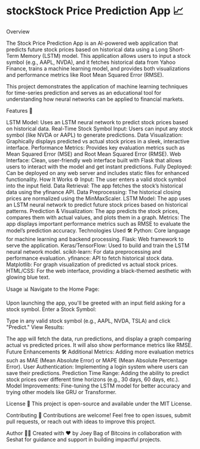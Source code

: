 # stockStock Price Prediction App 📈
Overview

The Stock Price Prediction App is an AI-powered web application that predicts future stock prices based on historical data using a Long Short-Term Memory (LSTM) model. This application allows users to input a stock symbol (e.g., AAPL, NVDA), and it fetches historical data from Yahoo Finance, trains a machine learning model, and provides both visualizations and performance metrics like Root Mean Squared Error (RMSE).

This project demonstrates the application of machine learning techniques for time-series prediction and serves as an educational tool for understanding how neural networks can be applied to financial markets.

Features 🚀

LSTM Model: Uses an LSTM neural network to predict stock prices based on historical data.
Real-Time Stock Symbol Input: Users can input any stock symbol (like NVDA or AAPL) to generate predictions.
Data Visualization: Graphically displays predicted vs actual stock prices in a sleek, interactive interface.
Performance Metrics: Provides key evaluation metrics such as Mean Squared Error (MSE) and Root Mean Squared Error (RMSE).
Web Interface: Clean, user-friendly web interface built with Flask that allows users to interact with the model and get instant predictions.
Fully Deployed: Can be deployed on any web server and includes static files for enhanced functionality.
How It Works ⚙️
Input: The user enters a valid stock symbol into the input field.
Data Retrieval: The app fetches the stock’s historical data using the yfinance API.
Data Preprocessing: The historical closing prices are normalized using the MinMaxScaler.
LSTM Model: The app uses an LSTM neural network to predict future stock prices based on historical patterns.
Prediction & Visualization: The app predicts the stock prices, compares them with actual values, and plots them in a graph.
Metrics: The app displays important performance metrics such as RMSE to evaluate the model’s prediction accuracy.
Technologies Used 🛠️
Python: Core language for machine learning and backend processing.
Flask: Web framework to serve the application.
Keras/TensorFlow: Used to build and train the LSTM neural network model.
scikit-learn: For data preprocessing and performance evaluation.
yfinance: API to fetch historical stock data.
Matplotlib: For graph visualization of predicted vs actual stock prices.
HTML/CSS: For the web interface, providing a black-themed aesthetic with glowing blue text.

Usage 📊
Navigate to the Home Page:

Upon launching the app, you'll be greeted with an input field asking for a stock symbol.
Enter a Stock Symbol:

Type in any valid stock symbol (e.g., AAPL, NVDA, TSLA) and click "Predict."
View Results:

The app will fetch the data, run predictions, and display a graph comparing actual vs predicted prices. It will also show performance metrics like RMSE.
Future Enhancements 🛠️
Additional Metrics: Adding more evaluation metrics such as MAE (Mean Absolute Error) or MAPE (Mean Absolute Percentage Error).
User Authentication: Implementing a login system where users can save their predictions.
Prediction Time Range: Adding the ability to predict stock prices over different time horizons (e.g., 30 days, 60 days, etc.).
Model Improvements: Fine-tuning the LSTM model for better accuracy and trying other models like GRU or Transformer.

License 📄
This project is open-source and available under the MIT License.

Contributing 🤝
Contributions are welcome! Feel free to open issues, submit pull requests, or reach out with ideas to improve this project.

Author 🧑‍💻
Created with ❤️ by Joey Bag of Bitcoins in collaboration with Seshat for guidance and support in building impactful projects.
